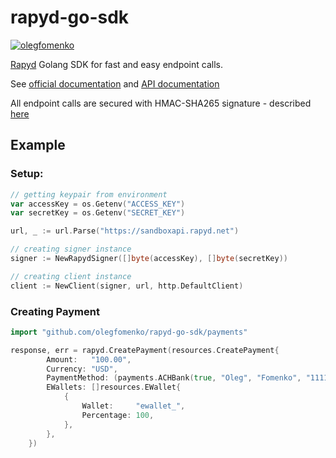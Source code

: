 # rapyd-go-sdk

[![olegfomenko](https://circleci.com/gh/olegfomenko/rapyd-go-sdk.svg?style=shield)](https://circleci.com/gh/olegfomenko/rapyd-go-sdk)

[Rapyd](https://rapyd.net/) Golang SDK for fast and easy endpoint calls.

See [official documentation](https://docs.rapyd.net/build-with-rapyd/docs/getting-started)
and [API documentation](https://docs.rapyd.net/build-with-rapyd/reference/rapyd-overview)

All endpoint calls are secured with HMAC-SHA265 signature -
described [here](https://docs.rapyd.net/build-with-rapyd/reference/message-security)

## Example

### Setup:

```go
// getting keypair from environment
var accessKey = os.Getenv("ACCESS_KEY")
var secretKey = os.Getenv("SECRET_KEY")

url, _ := url.Parse("https://sandboxapi.rapyd.net")

// creating signer instance
signer := NewRapydSigner([]byte(accessKey), []byte(secretKey))

// creating client instance
client := NewClient(signer, url, http.DefaultClient)
```

### Creating Payment
```go
import "github.com/olegfomenko/rapyd-go-sdk/payments"
```

```go
response, err = rapyd.CreatePayment(resources.CreatePayment{
		Amount:   "100.00",
		Currency: "USD",
		PaymentMethod: (payments.ACHBank(true, "Oleg", "Fomenko", "111111111", "111111", "111111"),
		EWallets: []resources.EWallet{
			{
				Wallet:     "ewallet_",
				Percentage: 100,
			},
		},
	})
```